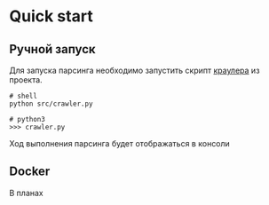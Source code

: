# Quick start

## Ручной запуск 

Для запуска парсинга необходимо запустить скрипт [краулера](src/crawler.py) из проекта.

```shell
# shell
python src/crawler.py

# python3
>>> crawler.py
```

Ход выполнения парсинга будет отображаться в консоли

## Docker

В планах
